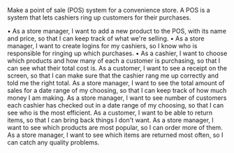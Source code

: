 Make a point of sale (POS) system for a convenience store. A POS is a system that lets cashiers ring up customers for their purchases.

• As a store manager, I want to add a new product to the POS, with its name and price, so that I can keep track of what we're selling.
• As a store manager, I want to create logins for my cashiers, so I know who is responsible for ringing up which purchases.
• As a cashier, I want to choose which products and how many of each a customer is purchasing, so that I can see what their total cost is. As a customer, I want to see a receipt on the screen, so that I can make sure that the cashier rang me up correctly and told me the right total.
As a store manager, I want to see the total amount of sales for a date range of my choosing, so that I can keep track of how much money I am making.
As a store manager, I want to see number of customers each cashier has checked out in a date range of my choosing, so that I can see who is the most efficient.
As a customer, I want to be able to return items, so that I can bring back things I don't want.
As a store manager, I want to see which products are most popular, so I can order more of them.
As a store manager, I want to see which items are returned most often, so I can catch any quality problems.
